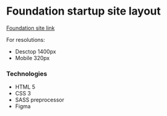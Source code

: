 # Foundation startup site layout

[Foundation site link](https://sagvel.github.io/foundation-site/)

For resolutions:

- Desctop 1400px
- Mobile 320px

### Technologies

- HTML 5
- CSS 3
- SASS preprocessor
- Figma
